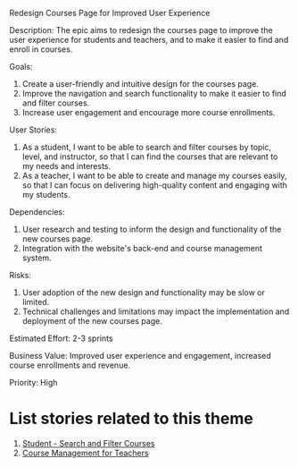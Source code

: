  Redesign Courses Page for Improved User Experience

Description:
The epic aims to redesign the courses page to improve the user experience for students and teachers, and to make it easier to find and enroll in courses.

Goals:
1. Create a user-friendly and intuitive design for the courses page.
2. Improve the navigation and search functionality to make it easier to find and filter courses.
3. Increase user engagement and encourage more course enrollments.

User Stories:
1. As a student, I want to be able to search and filter courses by topic, level, and instructor, so that I can find the courses that are relevant to my needs and interests.
2. As a teacher, I want to be able to create and manage my courses easily, so that I can focus on delivering high-quality content and engaging with my students.

Dependencies:
1. User research and testing to inform the design and functionality of the new courses page.
2. Integration with the website's back-end and course management system.

Risks:
1. User adoption of the new design and functionality may be slow or limited.
2. Technical challenges and limitations may impact the implementation and deployment of the new courses page.

Estimated Effort:
2-3 sprints

Business Value:
Improved user experience and engagement, increased course enrollments and revenue.

Priority:
 High

# List stories related to this theme
1. [Student - Search and Filter Courses](https://github.com/rishabhpatel8299/mywebclass-agile-docs/blob/main/documentation/templates/theme/initiatives/epics/stories/story_1.md)
2. [Course Management for Teachers](https://github.com/rishabhpatel8299/mywebclass-agile-docs/blob/main/documentation/templates/theme/initiatives/epics/stories/story_2.md)